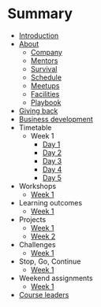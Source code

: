 # Summary

* [Introduction](README.md)
* [About](about/README.md)
   * [Company](about/company.md)
   * [Mentors](about/mentors.md)
   * [Survival](about/money.md)
   * [Schedule](about/schedule.md)
   * [Meetups](about/meetups.md)   
   * [Facilities](about/facilities.md)
   * [Playbook](about/playbook.md)
* [Giving back](giving/README.md)
* [Business development](business/README.md)
* Timetable
   * Week 1
      * [Day 1](timetable/week1/day1.md) 
      * [Day 2](timetable/week1/day2.md) 
      * [Day 3](timetable/week1/day3.md) 
      * [Day 4](timetable/week1/day4.md) 
      * [Day 5](timetable/week1/day5.md) 
* Workshops
   * [Week 1](workshops/week1.md)
* Learning outcomes
   * [Week 1](patterns/week1/README.md)   
* Projects
   * [Week 1](projects/week1.md)
   * [Week 2](projects/week2.md)
* Challenges
   * [Week 1](challenges/week1.md)
* Stop, Go, Continue
   * [Week 1](sgt/week1.md)  
* Weekend assignments
   * [Week 1](assignments/week1.md)  
* [Course leaders](leaders/README.md)  

